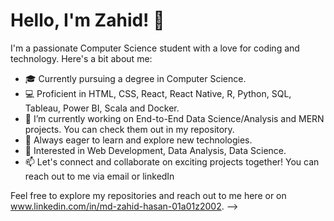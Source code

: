 # Hello, I'm Zahid! 👋

I'm a passionate Computer Science student with a love for coding and technology. Here's a bit about me:

- 🎓 Currently pursuing a degree in Computer Science.
- 💻 Proficient in HTML, CSS, React, React Native, R, Python, SQL, Tableau, Power BI, Scala and Docker.
- 🔭 I’m currently working on End-to-End Data Science/Analysis and MERN projects. You can check them out in my repository.
- 🚀 Always eager to learn and explore new technologies.
- 🌟 Interested in Web Development, Data Analysis, Data Science.
- 📫 Let's connect and collaborate on exciting projects together! You can reach out to me via email or linkedIn

Feel free to explore my repositories and reach out to me here or on www.linkedin.com/in/md-zahid-hasan-01a01z2002.
-->
